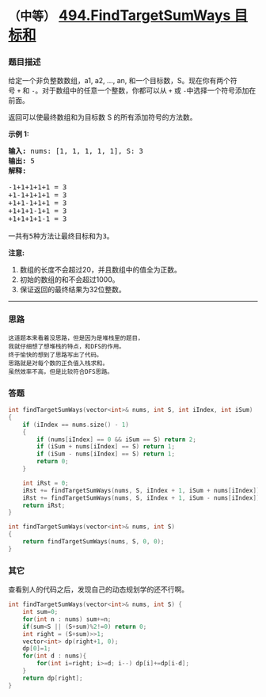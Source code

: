 # `（中等）`  [494.FindTargetSumWays 目标和](https://leetcode-cn.com/problems/target-sum/)

### 题目描述
<p>给定一个非负整数数组，a1, a2, ..., an, 和一个目标数，S。现在你有两个符号&nbsp;<code>+</code>&nbsp;和&nbsp;<code>-</code>。对于数组中的任意一个整数，你都可以从&nbsp;<code>+</code>&nbsp;或&nbsp;<code>-</code>中选择一个符号添加在前面。</p>

<p>返回可以使最终数组和为目标数 S 的所有添加符号的方法数。</p>

<p><strong>示例 1:</strong></p>

<pre><strong>输入:</strong> nums: [1, 1, 1, 1, 1], S: 3
<strong>输出:</strong> 5
<strong>解释:</strong> 

-1+1+1+1+1 = 3
+1-1+1+1+1 = 3
+1+1-1+1+1 = 3
+1+1+1-1+1 = 3
+1+1+1+1-1 = 3

一共有5种方法让最终目标和为3。
</pre>

<p><strong>注意:</strong></p>

<ol>
	<li>数组的长度不会超过20，并且数组中的值全为正数。</li>
	<li>初始的数组的和不会超过1000。</li>
	<li>保证返回的最终结果为32位整数。</li>
</ol>



---
### 思路
``` 
这道题本来看着没思路，但是因为是堆栈里的题目，  
我就仔细想了想堆栈的特点，和DFS的作用。  
终于愉快的想到了思路写出了代码。  
思路就是对每个数的正负值入栈求和。  
虽然效率不高，但是比较符合DFS思路。  
```


### 答题
``` C++
int findTargetSumWays(vector<int>& nums, int S, int iIndex, int iSum)
{
	if (iIndex == nums.size() - 1)
	{
		if (nums[iIndex] == 0 && iSum == S) return 2;
		if (iSum + nums[iIndex] == S) return 1;
		if (iSum - nums[iIndex] == S) return 1;
		return 0;
	}

	int iRst = 0;
	iRst += findTargetSumWays(nums, S, iIndex + 1, iSum + nums[iIndex]);
	iRst += findTargetSumWays(nums, S, iIndex + 1, iSum - nums[iIndex]);
	return iRst;
}

int findTargetSumWays(vector<int>& nums, int S) 
{
	return findTargetSumWays(nums, S, 0, 0);
}
``` 


### 其它
查看别人的代码之后，发现自己的动态规划学的还不行啊。  

``` C++
int findTargetSumWays(vector<int>& nums, int S) {
	int sum=0;
	for(int n : nums) sum+=n;
	if(sum<S || (S+sum)%2!=0) return 0;
	int right = (S+sum)>>1;
	vector<int> dp(right+1, 0);
	dp[0]=1;
	for(int d : nums){
		for(int i=right; i>=d; i--) dp[i]+=dp[i-d];
	}
	return dp[right];
}
``` 